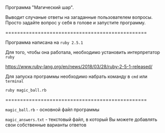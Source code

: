 Программа "Магический шар".

Выводит случаные ответы на загаданные пользователем вопросы. Просто задайте 
вопрос у себя в голове и запустите программу.

================================================

Программа написана на `ruby 2.5.1`

Для того, чтобы она работала, необходимо установить интерпрeтатор `ruby`

https://www.ruby-lang.org/en/news/2018/03/28/ruby-2-5-1-released/

Для запуска программы необходимо набрать команду в `cmd` или `terminal`

```
ruby magic_ball.rb

```
================================================

`magic_ball.rb` - основной файл программы

`magic_answers.txt` - текстовый файл, в который Вы можете добавлять свои собственные варианты ответов
